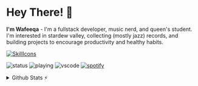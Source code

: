 # Hey There! 👋
**I'm Wafeeqa** - I'm a fullstack developer, music nerd, and queen's student. I'm interested in stardew valley, collecting (mostly jazz) records, and building projects to encourage productivity and healthy habits.

[![SkillIcons](https://skillicons.dev/icons?i=js,ts,html,css,nodejs,py,tailwind,vue,nuxt,mongodb,prisma,docker,figma)](https://skillicons.dev)<br/>


![status](https://api.statusbadges.me/badge/status/604842692081614868?simple=true)
![playing](https://api.statusbadges.me/badge/playing/604842692081614868)
![vscode](https://api.statusbadges.me/badge/vscode/604842692081614868)
[![spotify](https://api.statusbadges.me/badge/spotify/604842692081614868)](https://api.statusbadges.me/openspotify/604842692081614868)

<details>
  <summary>Github Stats ⚡</summary>
  
  <a href="#">![Github stats](https://github-readme-stats.vercel.app/api?username=wwafeeqa&theme=blueberry&count_private=true&hide_border=true&line_height=20)</a>
  <a href="#">![Top Langs](https://github-readme-stats.vercel.app/api/top-langs/?username=wwafeeqa&layout=compact&theme=blueberry&count_private=true&hide_border=true)</a>
</details>

